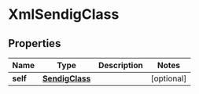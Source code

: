 

# XmlSendigClass


## Properties

| Name | Type | Description | Notes |
|------------ | ------------- | ------------- | -------------|
|**self** | [**SendigClass**](SendigClass.md) |  |  [optional] |




